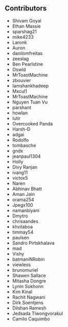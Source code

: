 ## Contributors

- Shivam Goyal
- Ethan Massie
- sparshag21
- mike4233
- Laronk
- Auron
- danilomfreitas
- zeeslag
- Ben Pearlstine
- Oswld
- MrToastMachine
- zbouvier
- Iamshankhadeep
- Mxcul1
- MrToastMachine
- Nguyen Tuan Vu
- parshant
- howlan
- lutir
- Overcooked Panda
- Harsh-D
- adgai
- Rodolfo
- tombasche
- gndx
- jeanpaul1304
- Holly
- Divy Ranjan
- ivang11
- victox5
- Naren
- Abhinav Bhatt
- Aman Jain
- orama254
- Jpegx100
- namanbiyani
- Dmytro
- chrisaandes
- khvilaboa
- timmay54
- paulsen
- Sandro Pirtskhalava
- mad
- Vishy
- batmaniNRobin
- viewless
- brunomuriel
- Shawen Sallace
- Mitasha Dongre
- Lynin Sokhonn
- Kim Kinal
- Rachit Nagwani
- Dirk Soentjens
- Dilshan Ramesh
- Jedsada Tiwongvorakul
- Camilo Caquimbo
